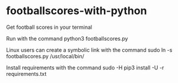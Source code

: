 # footballscores-with-python
Get football scores in your terminal

Run with the command python3 footballscores.py

Linux users can create a symbolic link with the command
sudo ln -s footballscores.py /usr/local/bin/

Install requirements with the command
sudo -H pip3 install -U -r requirements.txt

